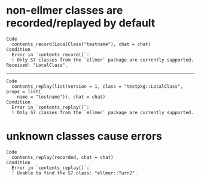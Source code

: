 # non-ellmer classes are recorded/replayed by default

    Code
      contents_record(LocalClass("testname"), chat = chat)
    Condition
      Error in `contents_record()`:
      ! Only S7 classes from the `ellmer` package are currently supported. Received: "LocalClass".

---

    Code
      contents_replay(list(version = 1, class = "testpkg::LocalClass", props = list(
        name = "testname")), chat = chat)
    Condition
      Error in `contents_replay()`:
      ! Only S7 classes from the `ellmer` package are currently supported.

# unknown classes cause errors

    Code
      contents_replay(recorded, chat = chat)
    Condition
      Error in `contents_replay()`:
      ! Unable to find the S7 class: "ellmer::Turn2".


